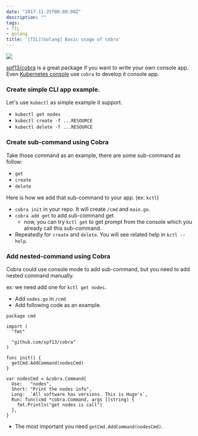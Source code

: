 ```yaml
---
date: "2017-11-25T00:00:00Z"
description: ""
tags:
- TIL
- golang
title: '[TIL][Golang] Basic usage of cobra'
---
```


![](https://cloud.githubusercontent.com/assets/173412/10886352/ad566232-814f-11e5-9cd0-aa101788c117.png)

[spf13/cobra](https://github.com/spf13/cobra) is a great package if you want to write your own console app. Even [Kubernetes console](https://github.com/kubernetes/kubernetes/tree/master/cmd/kubectl) use `cobra` to develop it console app.

### Create simple CLI app example.

Let's use `kubectl` as simple example it support.

- `kubectl get nodes`
- `kubectl create -f ...RESOURCE`
- `kubectl delete -f ...RESOURCE`


### Create sub-command using Cobra

Take those command as an example, there are some sub-command as follow:

- `get`
- `create`
- `delete`

Here is how we add that sub-command to your app. (ex: `kctl`)

- `cobra init` in your repo. It will create `/cmd` and `main.go`.
- `cobra add get` to add sub-command get
    - now, you can try `kctl get` to get prompt from the console which you already call this sub-command.
- Repeatedly for `create` and `delete`. You will see related help in `kctl --help`.

### Add nested-command using Cobra

Cobra could use console mode to add sub-command, but you need to add nested command manually.

ex: we need add one for `kctl get nodes`.

- Add `nodes.go` in `/cmd`
- Add following code as an example.

```
package cmd

import (
  "fmt"

  "github.com/spf13/cobra"
)

func init() {
  getCmd.AddCommand(nodesCmd)
}

var nodesCmd = &cobra.Command{
  Use:   "nodes",
  Short: "Print the nodes info",
  Long:  `All software has versions. This is Hugo's`,
  Run: func(cmd *cobra.Command, args []string) {
    fmt.Println("get nodes is call")
  },
}
```

- The most important you need `getCmd.AddCommand(nodesCmd)`.